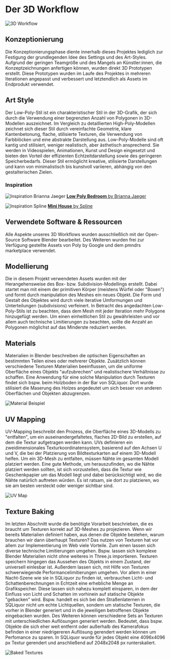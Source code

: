 # Der 3D Workflow

![3D Workflow](/images/3d_workflow.png)

## Konzeptionierung
Die Konzeptionierungsphase diente innerhalb dieses Projektes lediglich zur Festigung der grundlegenden Idee des Settings und des Art-Styles. Aufgrund der geringen Teamgröße und des Mangels an Künstler:innen, die Konzeptzeichnungen anfertigen können, wurden direkt 3D Prototypen erstellt. Diese Prototypen wurden im Laufe des Projektes in mehreren Iterationen angepasst und verbessert und letztendlich als Assets im Endprodukt verwendet.

## Art Style
Der Low-Poly-Stil ist ein charakteristischer Stil in der 3D-Grafik, der sich durch die Verwendung einer begrenzten Anzahl von Polygonen in 3D-Modellen auszeichnet. Im Vergleich zu detaillierten High-Poly-Modellen zeichnet sich dieser Stil durch vereinfachte Geometrie, klare Kantenbetonung, flache, stilisierte Texturen, die Verwendung von Farbblöcken und eine abstrakte Darstellung aus. Low-Poly-Modelle sind oft kantig und stilisiert, weniger realistisch, aber ästhetisch ansprechend. Sie werden in Videospielen, Animationen, Kunst und Design eingesetzt und bieten den Vorteil der effizienten Echtzeitdarstellung sowie des geringeren Speicherbedarfs. Dieser Stil ermöglicht kreative, stilisierte Darstellungen und kann von minimalistisch bis kunstvoll variieren, abhängig von den gestalterischen Zielen.

### Inspiration
![Inspiration Brianna Jaeger](/images/inspiration-brianna-jaeger.jpg)
[**Low Poly Bedroom** by Brianna Jaeger](https://brijaeger.artstation.com/projects/zLrbq)

![Inspiration Spline](/images/inspiration-spline.png)
[**Mini House** by Spline](https://app.spline.design/file/238e4899-74e6-4bcc-835c-21e3b4ccf91c)

## Verwendete Software & Ressourcen
Alle Aspekte unseres 3D Workflows wurden ausschließlich mit der Open-Source Software Blender bearbeitet. Des Weiteren wurden frei zur Verfügung gestellte Assets von Poly by Google und dem pmndrs marketplace verwendet.

## Modellierung
Die in diesem Projekt verwendeten Assets wurden mit der Herangehensweise des Box- bzw. Subdivision-Modellings erstellt. Dabei startet man mit einem der primitiven Körper (meistens Würfel oder "Boxen") und formt durch manipulation des Meshes ein neues Objekt. Die Form und Gestalt des Objektes wird durch viele iterative Umformungen und Unterteilungen (subdivisions) verfeinert. In Betracht des angedachten Low-Poly-Stils ist zu beachten, dass dem Mesh mit jeder Iteration mehr Polygone hinzugefügt werden. Um einen einheitlichen Stil zu gewährleisten und vor allem auch technische Limitierungen zu beachten, sollte die Anzahl an Polygonen möglichst auf das Minderste reduziert werden.

## Materials
Materialien in Blender beschreiben die optischen Eigenschaften an bestimmten Teilen eines oder mehrerer Objekte. Zusätzlich können verschiedene Texturen Materialien beeinflussen, um die uniforme Oberfläche eines Objekts "aufzubrechen" und realistischere Verhältnisse zu schaffen. Eine Anwendung für eine solche Manipulation durch Texturen findet sich bspw. beim Holzboden in der Bar von SQLiquor. Dort wurde stilisiert die Maserung des Holzes angedeutet um sich besser von anderen Oberflächen und Objekten abzugrenzen.

![Material Beispiel](/images/materials.png)

## UV Mapping
UV-Mapping beschreibt den Prozess, die Oberfläche eines 3D-Modells zu "entfalten", um ein auseinandergefaltetes, flaches 2D-Bild zu erstellen, auf dem die Textur aufgetragen werden kann. UVs definieren ein zweidimensionales Texturkoordinatensystem, basierend auf den Achsen U und V, die bei der Platzierung von Bildtexturkarten auf einem 3D-Modell helfen. Um ein 3D-Mesh zu entfalten, müssen Nähte im gesamten Modell platziert werden. Eine gute Methode, um herauszufinden, wo die Nähte platziert werden sollten, ist sich vorzustellen, dass die Textur wie Geschenkpapier um das Modell liegt und dabei berücksichtigt wird, wo die Nähte natürlich auftreten würden. Es ist ratsam, sie dort zu platzieren, wo sie am besten versteckt oder weniger sichtbar sind.

![UV Map](/images/uv_map.png)

## Texture Baking
Im letzten Abschnitt wurde die benötigte Vorarbeit beschrieben, die es braucht um Texturen korrekt auf 3D-Meshes zu projezieren. Wenn wir bereits Materialien definiert haben, aus denen die Objekte bestehen, warum brauchen wir dann überhaupt Texturen? Das nutzen von Texturen hat vor allem zur Implementierung im Web viele Vorteile. Zum einen lassen sich diverse technische Limitierungen umgehen. Bspw. lassen sich komplexe Blender Materialien nicht ohne weiteres in Three.js importieren. Texturen speichern hingegen das Aussehen des Objekts in einem Zustand, der universell einlesbar ist. Außerdem lassen sich, mit Hilfe von Texturen schwerwiegende Performancelimitierungen umgehen. Vor allem in einer Nacht-Szene wie sie in SQLiquor zu finden ist, verbrauchen Licht- und Schattenberechnungen in Echtzeit eine erhebliche Menge an Grafikspeicher. Diese lassen sich nahezu komplett einsparen, in dem der Einfluss von Licht und Schatten im vorhinein auf statische Objekte "gebacken" wird. Bspw. handelt es sich bei den Straßenlaternen in SQLiquor nicht um echte Lichtquellen, sondern um statische Texturen, die vorher in Blender generiert und in die jeweiligen betroffenen Objekte eingebacken wurden. Des Weiteren können verschiedene Sets an Texturen mit unterschiedlichen Auflösungen generiert werden. Bedeutet, dass bspw. Objekte die sich eher weit entfernt oder außerhalb des Kamerafokus befinden in einer niedrigereren Auflösung gerendert werden können um Perfomance zu sparen. In SQLiquor wurde für jedes Objekt eine 4096x4096 px Textur gerendert und anschließend auf 2048x2048 px runterskaliert. 

![Baked Textures](/images/texture_map.png)
